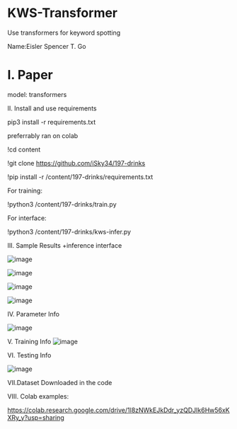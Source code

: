 # KWS-Transformer

Use transformers for keyword spotting

Name:Eisler Spencer T. Go

# I. Paper

model: transformers



II. Install and use requirements

pip3 install -r requirements.txt

preferrably ran on colab

!cd content

!git clone https://github.com/iSky34/197-drinks

!pip install -r /content/197-drinks/requirements.txt

For training:

!python3 /content/197-drinks/train.py

For interface:

!python3 /content/197-drinks/kws-infer.py




III. Sample Results +inference interface

![image](https://user-images.githubusercontent.com/103951064/171042109-0e30ab8d-24c4-40c1-94fa-d4a063e197a9.png)


![image](https://user-images.githubusercontent.com/103951064/171042067-e1e92f19-6051-4b06-b803-814d661d2e30.png)


![image](https://user-images.githubusercontent.com/103951064/171041936-4a3ed3d3-6377-46e7-b7e5-d8e84ed5d9da.png)


![image](https://user-images.githubusercontent.com/103951064/171041972-c00e5d2c-bfc3-4676-b9ec-495b113894c7.png)




IV. Parameter Info

![image](https://user-images.githubusercontent.com/103951064/171051275-597f6faf-f2b8-4497-8db6-c1d7bb1ce82c.png)



V. Training Info
![image](https://user-images.githubusercontent.com/103951064/171051250-a4ca589b-5674-4931-b92c-661b8f1e6681.png)


VI. Testing Info

![image](https://user-images.githubusercontent.com/103951064/171051431-1dcd426a-4c81-45eb-a46f-f172b770dc18.png)




VII.Dataset
Downloaded in the code

VIII.
Colab examples:

https://colab.research.google.com/drive/1l8zNWkEJkDdr_yzQDJIk6Hw56xKXRy_y?usp=sharing


